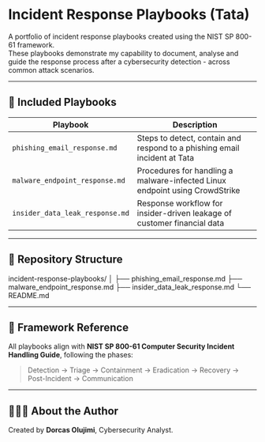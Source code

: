 
# Incident Response Playbooks (Tata)

A portfolio of incident response playbooks created using the NIST SP 800-61 framework.  
These playbooks demonstrate my capability to document, analyse and guide the response process after a cybersecurity detection - across common attack scenarios.

---

## 📘 Included Playbooks

| Playbook                          | Description                                                         |
|-----------------------------------|---------------------------------------------------------------------|
| `phishing_email_response.md`      | Steps to detect, contain and respond to a phishing email incident at Tata |
| `malware_endpoint_response.md`    | Procedures for handling a malware-infected Linux endpoint using CrowdStrike |
| `insider_data_leak_response.md`   | Response workflow for insider-driven leakage of customer financial data |

---

## 📁 Repository Structure

incident-response-playbooks/
│
├── phishing_email_response.md
├── malware_endpoint_response.md
├── insider_data_leak_response.md
└── README.md

---

## 🧭 Framework Reference

All playbooks align with **NIST SP 800-61 Computer Security Incident Handling Guide**, following the phases:  
> Detection → Triage → Containment → Eradication → Recovery → Post-Incident → Communication

---

## 👩🏽‍💻 About the Author

Created by **Dorcas Olujimi**, Cybersecurity Analyst.

